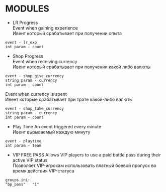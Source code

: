 # MODULES
- LR Progress<br>
Event when gaining experience<br>
Ивент который срабатывает при получении опыта
```
event - lr_exp
int param - count
```

- Shop Progress<br>
Event when receiving currency<br>
Ивент который срабатывает при получении какой либо валюты
```
event - shop_give_currency
string param - currency
int param - count
```
Event when currency is spent<br>
Ивент которые срабатывает при трате какой-либо валюты
```
event - shop_take_currency
string param - currency
int param - count
```

- Play Time
An event triggered every minute<br>
Ивент вызываемый каждую минуту<br>
```
event - playtime
int param - team
``` 

- VIP FREE PASS
Allows VIP players to use a paid battle pass during their active VIP status<br>
Позволяет VIP-игрокам использовать платный боевой пропуск во время действия VIP-статуса<br>
```
groups.ini: 
"bp_pass"   "1"
```
